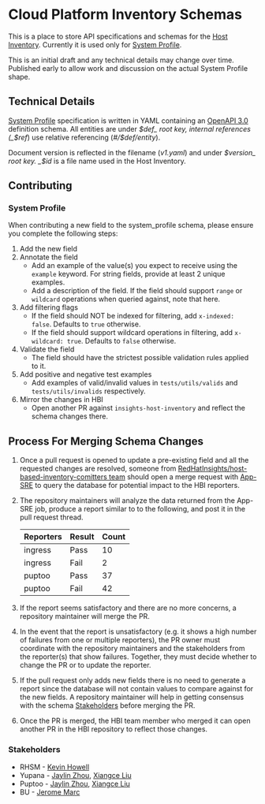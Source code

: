 # Cloud Platform Inventory Schemas #

This is a place to store API specifications and schemas for the [Host Inventory]. Currently it is used only for [System
Profile].

This is an initial draft and any technical details may change over time. Published early to allow work and discussion on
the actual System Profile shape.

## Technical Details ##

[System Profile] specification is written in YAML containing an [OpenAPI 3.0](https://swagger.io/specification/) definition schema. All entities are under _$def_ root key, internal references (_$ref_) use relative referencing (_#/$def/entity_).

Document version is reflected in the filename (_v1.yaml_) and under _$version_ root key. _$id_ is a file name used in
the Host Inventory.

## Contributing ##

### System Profile ###

When contributing a new field to the system_profile schema, please ensure you complete the following steps:

1. Add the new field
2. Annotate the field
    - Add an example of the value(s) you expect to receive using the `example` keyword. For string fields, provide at least 2 unique examples.
    - Add a description of the field. If the field should support `range` or `wildcard` operations when queried against, note that here.
3. Add filtering flags
    - If the field should NOT be indexed for filtering, add `x-indexed: false`. Defaults to `true` otherwise.
    - If the field should support wildcard operations in filtering, add `x-wildcard: true`. Defaults to `false` otherwise.
4. Validate the field
    - The field should have the strictest possible validation rules applied to it.
5. Add positive and negative test examples
    - Add examples of valid/invalid values in `tests/utils/valids` and `tests/utils/invalids` respectively.
6. Mirror the changes in HBI
    - Open another PR against `insights-host-inventory` and reflect the schema changes there.

## Process For Merging Schema Changes ##

1. Once a pull request is opened to update a pre-existing field and all the requested changes are resolved, someone from [RedHatInsights/host-based-inventory-comitters team](https://github.com/orgs/RedHatInsights/teams/host-based-inventory-committers) should open a merge request with [App-SRE](https://gitlab.cee.redhat.com/service/app-interface/-/tree/master/data/services/insights/host-inventory/queries) to query the database for potential impact to the HBI reporters.

2. The repository maintainers will analyze the data returned from the App-SRE job, produce a report similar to to the following, and post it in the pull request thread.

    | Reporters | Result | Count |
    | --- | --- | --- |
    | ingress | Pass | 10 |
    | ingress | Fail | 2 |
    | puptoo | Pass | 37 |
    | puptoo | Fail | 42 |

3. If the report seems satisfactory and there are no more concerns, a repository maintainer will merge the PR.

4. In the event that the report is unsatisfactory (e.g. it shows a high number of failures from one or multiple reporters), the PR owner must coordinate with the repository maintainers and the stakeholders from the reporter(s) that show failures. Together, they must decide whether to change the PR or to update the reporter.

5. If the pull request only adds new fields there is no need to generate a report since the database will not contain values to compare against for the new fields. A repository maintainer will help in getting consensus with the schema [Stakeholders](#stakeholders) before merging the PR.

6. Once the PR is merged, the HBI team member who merged it can open another PR in the HBI repository to reflect those changes.

### Stakeholders ###

- RHSM - [Kevin Howell](https://github.com/kahowell)
- Yupana - [Jaylin Zhou](https://github.com/koalakangaroo), [Xiangce Liu](https://github.com/xiangce)
- Puptoo - [Jaylin Zhou](https://github.com/koalakangaroo), [Xiangce Liu](https://github.com/xiangce)
- BU - [Jerome Marc](https://github.com/jeromemarc)

[Host Inventory]: https://github.com/RedHatInsights/insights-host-inventory/
[System Profile]: schemas/system_profile/
[OpenAPI 3.0]: https://swagger.io/specification/
